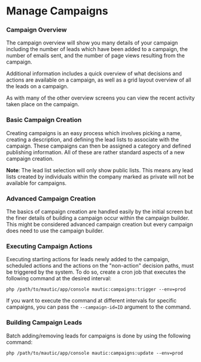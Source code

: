 # Manage Campaigns

### Campaign Overview

The campaign overview will show you many details of your campaign including the number of leads which have been added to a campaign, the number of emails sent, and the number of page views resulting from the campaign.

Additional information includes a quick overview of what decisions and actions are available on a campaign, as well as a grid layout overview of all the leads on a campaign.

As with many of the other overview screens you can view the recent activity taken place on the campaign.

### Basic Campaign Creation
Creating campaigns is an easy process which involves picking a name, creating a description, and defining the lead lists to associate with the campaign. These campaigns can then be assigned a category and defined publishing information. All of these are rather standard aspects of a new campaign creation.

**Note**: The lead list selection will only show public lists. This means any lead lists created by individuals within the company marked as private will not be available for campaigns.

### Advanced Campaign Creation

The basics of campaign creation are handled easily by the initial screen but the finer details of building a campaign occur within the campaign builder. This might be considered advanced campaign creation but every campaign does need to use the campaign builder.


### Executing Campaign Actions

Executing starting actions for leads newly added to the campaign, scheduled actions and the actions on the "non-action" decision paths, must be triggered by the system. To do so, create a cron job that executes the following command at the desired interval:

```
php /path/to/mautic/app/console mautic:campaigns:trigger --env=prod
```

If you want to execute the command at different intervals for specific campaigns, you can pass the `--campaign-id=ID` argument to the command.

### Building Campaign Leads

Batch adding/removing leads for campaigns is done by using the following command:

```
php /path/to/mautic/app/console mautic:campaigns:update --env=prod
```